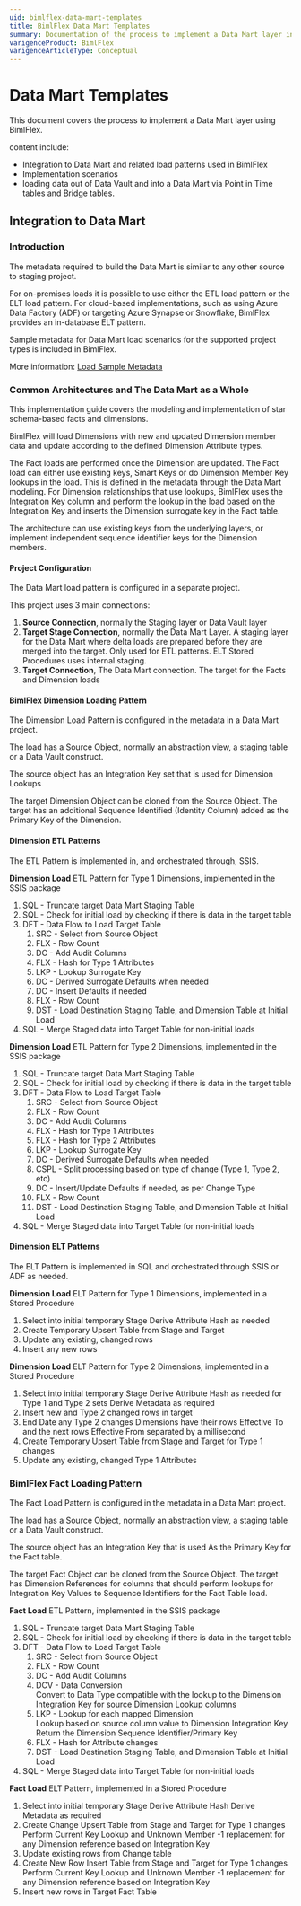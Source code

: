 ```yaml
---
uid: bimlflex-data-mart-templates
title: BimlFlex Data Mart Templates
summary: Documentation of the process to implement a Data Mart layer in BimlFlex including integration and load patterns, implementation scenarios, and loading data via Point in Time and Bridge tables
varigenceProduct: BimlFlex
varigenceArticleType: Conceptual
---
```

# Data Mart Templates

This document covers the process to implement a Data Mart layer using BimlFlex.

content include:

* Integration to Data Mart and related load patterns used in BimlFlex
* Implementation scenarios
* loading data out of Data Vault and into a Data Mart via Point in Time tables and Bridge tables.

## Integration to Data Mart

### Introduction

The metadata required to build the Data Mart is similar to any other source to staging project.

For on-premises loads it is possible to use either the ETL load pattern or the ELT load pattern. For cloud-based implementations, such as using Azure Data Factory (ADF) or targeting Azure Synapse or Snowflake, BimlFlex provides an in-database ELT pattern.

Sample metadata for Data Mart load scenarios for the supported project types is included in BimlFlex.

More information: [Load Sample Metadata](xref:bimlflex-getting-started-sample-metadata)

### Common Architectures and The Data Mart as a Whole

This implementation guide covers the modeling and implementation of star schema-based facts and dimensions.

BimlFlex will load Dimensions with new and updated Dimension member data and update according to the defined Dimension Attribute types.

The Fact loads are performed once the Dimension are updated. The Fact load can either use existing keys, Smart Keys or do Dimension Member Key lookups in the load. This is defined in the metadata through the Data Mart modeling. For Dimension relationships that use lookups, BimlFlex uses the Integration Key column and perform the lookup in the load based on the Integration Key and inserts the Dimension surrogate key in the Fact table.

The architecture can use existing keys from the underlying layers, or implement independent sequence identifier keys for the Dimension members.

#### Project Configuration

The Data Mart load pattern is configured in a separate project.

This project uses 3 main connections:

1. **Source Connection**, normally the Staging layer or Data Vault layer
1. **Target Stage Connection**, normally the Data Mart Layer. A staging layer for the Data Mart where delta loads are prepared before they are merged into the target. Only used for ETL patterns. ELT Stored Procedures uses internal staging.
1. **Target Connection**, The Data Mart connection. The target for the Facts and Dimension loads

#### BimlFlex Dimension Loading Pattern

The Dimension Load Pattern is configured in the metadata in a Data Mart project.

The load has a Source Object, normally an abstraction view, a staging table or a Data Vault construct.

The source object has an Integration Key set that is used for Dimension Lookups

The target Dimension Object can be cloned from the Source Object. The target has an additional Sequence Identified (Identity Column) added as the Primary Key of the Dimension.

#### Dimension ETL Patterns

The ETL Pattern is implemented in, and orchestrated through, SSIS.

**Dimension Load** ETL Pattern for Type 1 Dimensions, implemented in the SSIS package

1. SQL - Truncate target Data Mart Staging Table
1. SQL - Check for initial load by checking if there is data in the target table
1. DFT - Data Flow to Load Target Table
    1. SRC - Select from Source Object
    1. FLX - Row Count
    1. DC - Add Audit Columns
    1. FLX - Hash for Type 1 Attributes
    1. LKP - Lookup Surrogate Key
    1. DC - Derived Surrogate Defaults when needed
    1. DC - Insert Defaults if needed
    1. FLX - Row Count
    1. DST - Load Destination Staging Table, and Dimension Table at Initial Load
1. SQL - Merge Staged data into Target Table for non-initial loads

**Dimension Load** ETL Pattern for Type 2 Dimensions, implemented in the SSIS package

1. SQL - Truncate target Data Mart Staging Table
1. SQL - Check for initial load by checking if there is data in the target table
1. DFT - Data Flow to Load Target Table
    1. SRC - Select from Source Object
    1. FLX - Row Count
    1. DC - Add Audit Columns
    1. FLX - Hash for Type 1 Attributes
    1. FLX - Hash for Type 2 Attributes
    1. LKP - Lookup Surrogate Key
    1. DC - Derived Surrogate Defaults when needed
    1. CSPL - Split processing based on type of change (Type 1, Type 2, etc)
    1. DC - Insert/Update Defaults if needed, as per Change Type
    1. FLX - Row Count
    1. DST - Load Destination Staging Table, and Dimension Table at Initial Load
1. SQL - Merge Staged data into Target Table for non-initial loads

#### Dimension ELT Patterns

The ELT Pattern is implemented in SQL and orchestrated through SSIS or ADF as needed.

**Dimension Load** ELT Pattern for Type 1 Dimensions, implemented in a Stored Procedure

1. Select into initial temporary Stage
    Derive Attribute Hash as needed
1. Create Temporary Upsert Table from Stage and Target
1. Update any existing, changed rows
1. Insert any new rows

**Dimension Load** ELT Pattern for Type 2 Dimensions, implemented in a Stored Procedure

1. Select into initial temporary Stage
    Derive Attribute Hash as needed for Type 1 and Type 2 sets
    Derive Metadata as required
1. Insert new and Type 2 changed rows in target
1. End Date any Type 2 changes
    Dimensions have their rows Effective To and the next rows Effective From separated by a millisecond
1. Create Temporary Upsert Table from Stage and Target for Type 1 changes
1. Update any existing, changed Type 1 Attributes

### BimlFlex Fact Loading Pattern

The Fact Load Pattern is configured in the metadata in a Data Mart project.

The load has a Source Object, normally an abstraction view, a staging table or a Data Vault construct.

The source object has an Integration Key that is used As the Primary Key for the Fact table.

The target Fact Object can be cloned from the Source Object. The target has Dimension References for columns that should perform lookups for Integration Key Values to Sequence Identifiers for the Fact Table load.

**Fact Load** ETL Pattern, implemented in the SSIS package

1. SQL - Truncate target Data Mart Staging Table
1. SQL - Check for initial load by checking if there is data in the target table
1. DFT - Data Flow to Load Target Table
    1. SRC - Select from Source Object
    1. FLX - Row Count
    1. DC - Add Audit Columns
    1. DCV - Data Conversion  
        Convert to Data Type compatible with the lookup to the Dimension Integration Key for source Dimension Lookup columns
    1. LKP - Lookup for each mapped Dimension  
        Lookup based on source column value to Dimension Integration Key
        Return the Dimension Sequence Identifier/Primary Key
    1. FLX - Hash for Attribute changes
    1. DST - Load Destination Staging Table, and Dimension Table at Initial Load
1. SQL - Merge Staged data into Target Table for non-initial loads

**Fact Load** ELT Pattern, implemented in a Stored Procedure

1. Select into initial temporary Stage
    Derive Attribute Hash
    Derive Metadata as required
1. Create Change Upsert Table from Stage and Target for Type 1 changes
    Perform Current Key Lookup and Unknown Member -1 replacement for any Dimension reference based on Integration Key
1. Update existing rows from Change table
1. Create New Row Insert Table from Stage and Target for Type 1 changes
    Perform Current Key Lookup and Unknown Member -1 replacement for any Dimension reference based on Integration Key
1. Insert new rows in Target Fact Table
